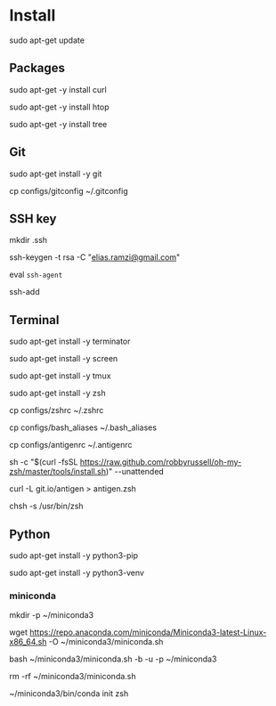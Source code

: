 # Install

sudo apt-get update

## Packages

sudo apt-get -y install curl

sudo apt-get -y install htop

sudo apt-get -y install tree

## Git

sudo apt-get install -y git

cp configs/gitconfig ~/.gitconfig

## SSH key

mkdir .ssh
<!-- Enter pass phrase when asked -->
ssh-keygen -t rsa -C "elias.ramzi@gmail.com"

eval `ssh-agent`

ssh-add

## Terminal

sudo apt-get install -y terminator

sudo apt-get install -y screen

sudo apt-get install -y tmux

sudo apt-get install -y zsh

cp configs/zshrc ~/.zshrc

cp configs/bash_aliases ~/.bash_aliases

cp configs/antigenrc ~/.antigenrc

sh -c "$(curl -fsSL https://raw.github.com/robbyrussell/oh-my-zsh/master/tools/install.sh)" --unattended

curl -L git.io/antigen > antigen.zsh

chsh -s /usr/bin/zsh

## Python

sudo apt-get install -y python3-pip

sudo apt-get install -y python3-venv

### miniconda

mkdir -p ~/miniconda3

wget https://repo.anaconda.com/miniconda/Miniconda3-latest-Linux-x86_64.sh -O ~/miniconda3/miniconda.sh

bash ~/miniconda3/miniconda.sh -b -u -p ~/miniconda3

rm -rf ~/miniconda3/miniconda.sh

~/miniconda3/bin/conda init zsh
